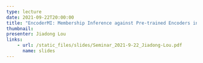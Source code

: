 ```yaml
---
type: lecture
date: 2021-09-22T20:00:00
title: "EncoderMI: Membership Inference against Pre-trained Encoders in Contrastive Learning"
thumbnail: 
presenter: Jiadong Lou
links: 
    - url: /static_files/slides/Seminar_2021-9-22_Jiadong-Lou.pdf
      name: slides
---
```


